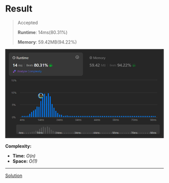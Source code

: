 # Result

> Accepted
>
> **Runtime**: 14ms(80.31%)
>
> **Memory**: 59.42MB(94.22%)


![Result Image](result.png)


**Complexity:**

- **Time:** *O(n)*
- **Space:** *O(1)*


---

[Solution](https://leetcode.com/problems/check-if-a-parentheses-string-can-be-valid/solutions/6267163/beats-100-3-unique-approaches-to-check-if-a-string-parantheses-can-be-valid-concise-code)